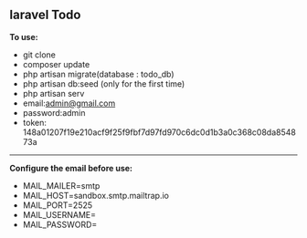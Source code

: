 ## laravel Todo
**To use:**
- git clone
- composer update
- php artisan migrate(database : todo_db)
- php artisan db:seed (only for the first time)
- php artisan serv
- email:admin@gmail.com
- password:admin
- token: 148a01207f19e210acf9f25f9fbf7d97fd970c6dc0d1b3a0c368c08da854873a

------------------------------------------------------------------------- 
 
**Configure the email before use:**
- MAIL_MAILER=smtp
- MAIL_HOST=sandbox.smtp.mailtrap.io
- MAIL_PORT=2525
- MAIL_USERNAME=
- MAIL_PASSWORD=


